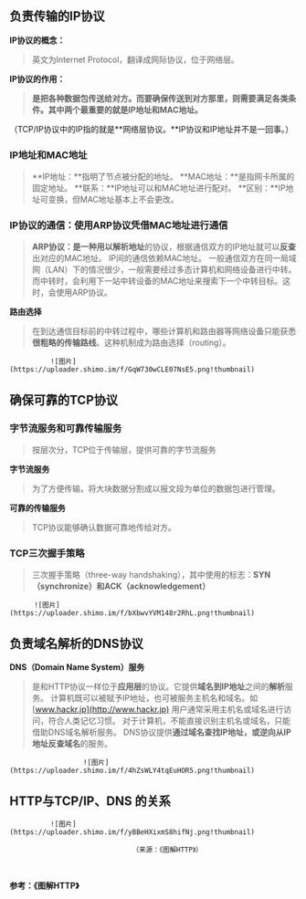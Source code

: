 ## 负责传输的IP协议
**IP协议的概念：**

>英文为Internet Protocol，翻译成网际协议，位于网络层。

**IP协议的作用：**

>**是把各种数据包传送给对方。**而要确保传送到对方那里，则需要满足各类条件。其中两个最重要的就是**IP地址和MAC地址。**

（TCP/IP协议中的IP指的就是**网络层协议。**IP协议和IP地址并不是一回事。）

### IP地址和MAC地址
>**IP地址：**指明了节点被分配的地址。
>**MAC地址：**是指网卡所属的固定地址。
>**联系：**IP地址可以和MAC地址进行配对。
>**区别：**IP地址可变换，但MAC地址基本上不会更改。
### IP协议的通信：**使用ARP协议凭借MAC地址进行通信**
>**ARP协议：**是一种用以**解析地址**的协议，根据通信双方的IP地址就可以**反查**出对应的MAC地址。
>IP间的通信依赖MAC地址。
>一般通信双方在同一局域网（LAN）下的情况很少，一般需要经过多态计算机和网络设备进行中转。而中转时，会利用下一站中转设备的MAC地址来搜索下一个中转目标。这时，会使用ARP协议。

**路由选择**

>在到达通信目标前的中转过程中，哪些计算机和路由器等网络设备只能获悉**很粗略的传输路线**。这种机制成为路由选择（routing）。

              ![图片](https://uploader.shimo.im/f/GqW730wCLE07NsE5.png!thumbnail)


## 确保可靠的TCP协议
### 字节流服务和可靠传输服务
>按层次分，TCP位于传输层，提供可靠的字节流服务

**字节流服务**

>为了方便传输，将大块数据分割成以报文段为单位的数据包进行管理。

**可靠的传输服务**

>TCP协议能够确认数据可靠地传给对方。
### TCP三次握手策略
>三次握手策略（three-way handshaking），其中使用的标志：**SYN（synchronize）和ACK（acknowledgement）**

          ![图片](https://uploader.shimo.im/f/bXbwvYVM148r2RhL.png!thumbnail)

## 负责域名解析的DNS协议
**DNS（Domain Name System）服务**

>是和HTTP协议一样位于**应用层**的协议。它提供**域名到IP地址**之间的**解析**服务。
>计算机既可以被赋予IP地址，也可被服务主机名和域名。如 [www.hackr.jp](http://www.hackr.jp)
>用户通常采用主机名或域名进行访问，符合人类记忆习惯。
>对于计算机，不能直接识别主机名或域名，只能借助DNS域名解析服务。
>DNS协议提供**通过域名查找IP地址，或逆向从IP地址反查域名**的服务。

                      ![图片](https://uploader.shimo.im/f/4hZsWLY4tqEuHOR5.png!thumbnail)


## HTTP与TCP/IP、DNS 的关系
              ![图片](https://uploader.shimo.im/f/yBBeHXixmS8hifNj.png!thumbnail)

                                  （来源：《图解HTTP》）


<br>

**参考：《图解HTTP》**

